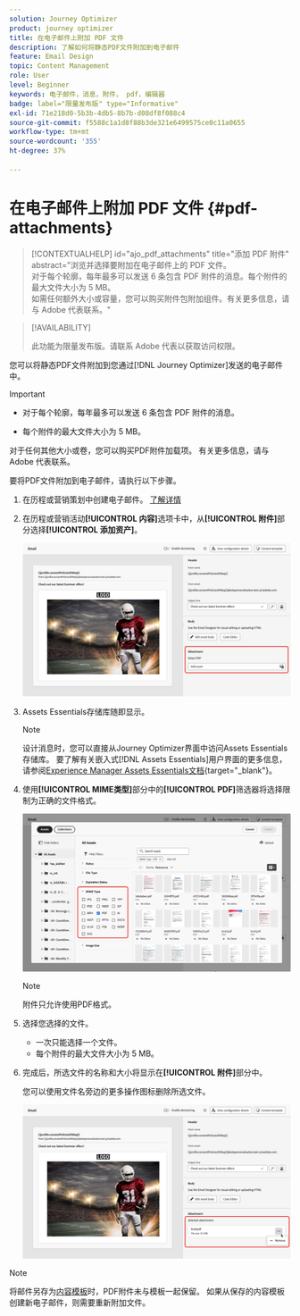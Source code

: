 ```yaml
---
solution: Journey Optimizer
product: journey optimizer
title: 在电子邮件上附加 PDF 文件
description: 了解如何将静态PDF文件附加到电子邮件
feature: Email Design
topic: Content Management
role: User
level: Beginner
keywords: 电子邮件，消息，附件， pdf，编辑器
badge: label="限量发布版" type="Informative"
exl-id: 71e218d0-5b3b-4db5-8b7b-d08df8f088c4
source-git-commit: f5588c1a1d8f88b3de321e6499575ce0c11a0655
workflow-type: tm+mt
source-wordcount: '355'
ht-degree: 37%

---
```


# 在电子邮件上附加 PDF 文件 {#pdf-attachments}

>[!CONTEXTUALHELP]
>id="ajo_pdf_attachments"
>title="添加 PDF 附件"
>abstract="浏览并选择要附加在电子邮件上的 PDF 文件。</br>对于每个轮廓，每年最多可以发送 6 条包含 PDF 附件的消息。每个附件的最大文件大小为 5 MB。</br>如需任何额外大小或容量，您可以购买附件包附加组件。有关更多信息，请与 Adobe 代表联系。"

>[!AVAILABILITY]
>
>此功能为限量发布版。请联系 Adobe 代表以获取访问权限。

您可以将静态PDF文件附加到您通过[!DNL Journey Optimizer]发送的电子邮件中。

>[!IMPORTANT]
>
>* 对于每个轮廓，每年最多可以发送 6 条包含 PDF 附件的消息。
>
>* 每个附件的最大文件大小为 5 MB。
>
>对于任何其他大小或卷，您可以购买PDF附件加载项。 有关更多信息，请与 Adobe 代表联系。

要将PDF文件附加到电子邮件，请执行以下步骤。

1. 在历程或营销策划中创建电子邮件。 [了解详情](create-email.md)

1. 在历程或营销活动&#x200B;**[!UICONTROL 内容]**&#x200B;选项卡中，从&#x200B;**[!UICONTROL 附件]**&#x200B;部分选择&#x200B;**[!UICONTROL 添加资产]**。

   ![](assets/email-select-pdf.png)

1. Assets Essentials存储库随即显示。

   >[!NOTE]
   >
   >设计消息时，您可以直接从Journey Optimizer界面中访问Assets Essentials存储库。 要了解有关嵌入式[!DNL Assets Essentials]用户界面的更多信息，请参阅[Experience Manager Assets Essentials文档](https://experienceleague.adobe.com/docs/experience-manager-assets-essentials/help/introduction.html){target="_blank"}。

1. 使用&#x200B;**[!UICONTROL MIME类型]**&#x200B;部分中的&#x200B;**[!UICONTROL PDF]**&#x200B;筛选器将选择限制为正确的文件格式。

   ![](assets/email-assets-pdf.png)

   >[!NOTE]
   >
   >附件只允许使用PDF格式。

1. 选择您选择的文件。

   * 一次只能选择一个文件。
   * 每个附件的最大文件大小为 5 MB。

1. 完成后，所选文件的名称和大小将显示在&#x200B;**[!UICONTROL 附件]**&#x200B;部分中。

   您可以使用文件名旁边的更多操作图标删除所选文件。

   ![](assets/email-remove-attachment.png)

>[!NOTE]
>
>将邮件另存为[内容模板](../content-management/create-content-templates.md)时，PDF附件未与模板一起保留。 如果从保存的内容模板创建新电子邮件，则需要重新附加文件。
